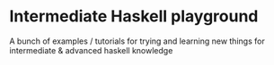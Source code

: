 # Intermediate Haskell playground

A bunch of examples / tutorials for trying and learning new things for intermediate & advanced haskell knowledge